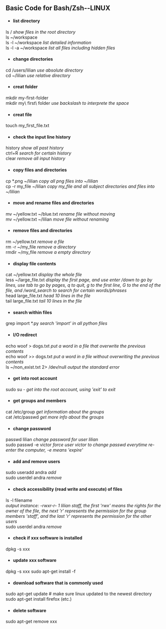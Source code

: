 ## Basic Code for Bash/Zsh--LINUX

* #### list directory<br>
ls / *show files in the root directory*<br>
ls ~/workspace<br>
ls -l ~/workspace *list detailed 
information*<br>
ls -l -a ~/workspace *list all files including hidden files*<br>
* #### change directories <br>
cd /users/lilian *use absolute directory*<br>
cd ~/lilian *use relative directory*<br>
* #### creat folder<br>
mkdir my-first-folder<br>
mkdir my\ first\ folder *use backslash to interprete the space* <br> 
* #### creat file<br>
touch my_first_file.txt <br>
* #### check the input line history<br>
history *show all past history*<br>
ctrl+R *search for certain history*<br>
clear *remove all input history* <br>
* #### copy files and directories<br>
cp *.png ~/lilian *copy all png files into ~/lilian* <br>
cp -r my_file ~/lilian *copy my_file and all subject directories and files into ~/lilian*  <br>
* #### move and rename files and directories<br>
mv ~/yellow.txt ~/blue.txt *rename file without moving*<br>
mv ~/yellow.txt ~/lilian *move file without renaming*<br>

* #### remove files and directories<br>
rm ~/yellow.txt *remove a file*<br>
rm -r ~/my_file *remove a directory*<br>
rmdir ~/my_file *remove a empty directory* <br>

* #### display file contents<br>
cat ~/yellow.txt  *display the whole file*<br> 
less ~/large_file.txt *display the first page, and use enter /down to go by lines, use tab to go by pages, q to quit, g to the first line, G to the end of the file, and /word_search to search for certain words/phrases* <br> 
head large_file.txt *head 10 lines in the file* <br>
tail large_file.txt *tail 10 lines in the file* <br>


* #### search within files<br>
grep import *.py *search 'import' in all python files* <br>

* #### I/O redirect <br>
echo woof > dogs.txt *put a word in  a file that overwrite the previous contents*<br>
echo woof >> dogs.txt *put a word in  a file without overwriting the previous contents*<br>
ls ~/non_exist.txt 2> /dev/null *output the standard error* <br>

* #### get into root account <br>
sudo su - *get into the root account, using 'exit' to exit*<br>

* #### get groups and members <br>
cat /etc/group *get information about the groups*<br>
cat /etc/passwd *get more info about the groups*<br>

* #### change password <br>
passwd lilian *change password for user lilian*<br>
sudo passwd -e victor *force user victor to change passwd everytime re-enter the computer, -e means 'expire'*<br>

* #### add and remove users <br>
sudo useradd andra *add*<br>
sudo userdel andra *remove*<br>

* #### check accessibility (read write and execute) of files <br>
ls -l filename <br>*output instance: -rwxr-r- 1 lilian  staff, the first 'rwx' means the rights for the owner of the file, the next 'r' represents the permission for the group members 'staff', and the last 'r' represents the permission for the other users*<br>
sudo userdel andra *remove*<br>






* #### check if xxx software is installed<br>
dpkg -s xxx
* ####  update xxx software<br>
dpkg -s xxx sudo apt-get install -f<br>

* #### download software that is commonly used<br>
sudo apt-get update # make sure linux updated to the newest directory
sudo apt-get install firefox (etc.)
* #### delete software<br>
sudo apt-get remove xxx




<!--stackedit_data:
eyJoaXN0b3J5IjpbNjUwNDM4NzY4LDM1MDE1NjQ5NiwtNjgyMj
M0MTUzLDEyNzE0NzgzMjAsLTIwMzAxNDkxNzUsLTEyMzY5MjAx
MSwxNTM4ODk2NjA1LDI3MDEzMjMzOSwtMTc4MjA0Mzk0NiwtNz
MxMzkwNzc1LDYyNDk0MzM0NywxNjAwNjIxNDUzLC0xMjc3MDg2
NDE0LC0xNzE1MTcxMjQ1LC0yMDg2ODIzNTA3LDg4NjU1MzYwMy
wtMTM1NDM4OTMwMywtNTgzODY4MDU2LDEwNTU4ODY4MywtODk3
Nzk4NTU1XX0=
-->